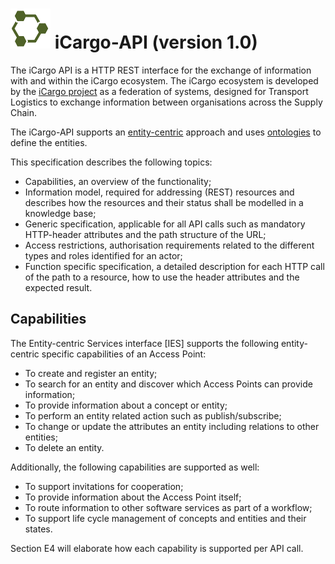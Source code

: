 ![iCargo-API logo](images/iCargo-API-64.png) iCargo-API (version 1.0)
==========

The iCargo API is a HTTP REST interface for the exchange of information with and within the iCargo ecosystem. The iCargo ecosystem is developed by the [iCargo project](http://i-cargo.eu/) as a federation of systems, designed for Transport Logistics to exchange information between organisations across the Supply Chain.

The iCargo-API supports an [entity-centric]() approach and uses [ontologies]() to define the entities.

This specification describes the following topics:
*  Capabilities, an overview of the functionality;
*  Information model, required for addressing (REST) resources and describes how the resources and their status shall be modelled in a knowledge base; 
*  Generic specification, applicable for all API calls such as mandatory HTTP-header attributes and the path structure of the URL;
*  Access restrictions, authorisation requirements related to the different types and roles identified for an actor;
*  Function specific specification, a detailed description for each HTTP call of the path to a resource, how to use the header attributes and the expected result.

## Capabilities
The Entity-centric Services interface [IES] supports the following entity-centric specific capabilities of an Access Point:
*  To create and register an entity;
*  To search for an entity and discover which Access Points can provide information; 
*  To provide information about a concept or entity;
*  To perform an entity related action such as publish/subscribe;
*  To change or update the attributes an entity including relations to other entities;
*  To delete an entity.

Additionally, the following capabilities are supported as well:
*  To support invitations for cooperation;
*  To provide information about the Access Point itself;
*  To route information to other software services as part of a workflow;
* To support life cycle management of concepts and entities and their states.

Section E4 will elaborate how each capability is supported per API call.

